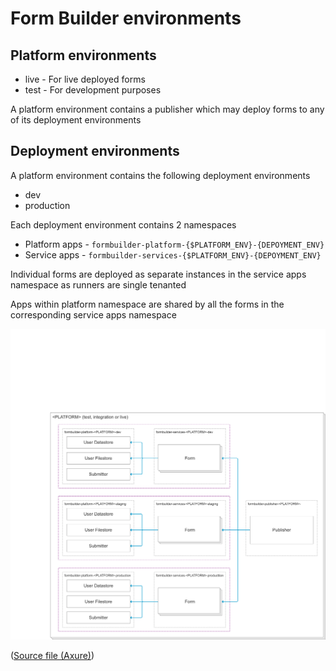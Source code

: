 # Form Builder environments

## Platform environments

- live - For live deployed forms
- test - For development purposes

A platform environment contains a publisher which may deploy forms to any of its deployment environments

## Deployment environments

A platform environment contains the following deployment environments

- dev
- production

Each deployment environment contains 2 namespaces

- Platform apps - `formbuilder-platform-{$PLATFORM_ENV}-{DEPOYMENT_ENV}`
- Service apps - `formbuilder-services-{$PLATFORM_ENV}-{DEPOYMENT_ENV}`

Individual forms are deployed as separate instances in the service apps namespace as runners are single tenanted

Apps within platform namespace are shared by all the forms in the corresponding service apps namespace

[![Form Builder environments overview](images/fb-platform-environment-overview.png)](images/fb-platform-environment-overview.png)

([Source file (Axure)](files/fb-platform-environment-overview.rp))
